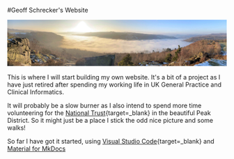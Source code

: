 #Geoff Schrecker's Website

![Image title](images/Banner.jpg)

This is where I will start building my own website. It's a bit of a  project as I have just retired after spending my working life in UK General Practice and Clinical Informatics.

It will probably be a slow burner as I also intend to spend more time volunteering for the [National Trust](https://www.nationaltrust.org.uk){target=_blank} in the beautiful Peak District. So it might just be a place I stick the odd nice picture and some walks!

So far I have got it started, using [Visual Studio Code](https://code.visualstudio.com){target=_blank} and [Material for MkDocs](https://squidfunk.github.io/mkdocs-material/)